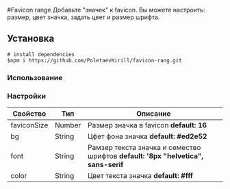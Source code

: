 #Favicon range
Добавьте "значек" к favicon. Вы можете настроить: размер, цвет значка, задать цвет и размер шрифта. 

## Установка
```
# install dependencies
$npm i https://github.com/PoletaevKirill/favicon-rang.git
```

### Использование


### Настройки

Свойство | Тип | Описание |
------------ | ------------- | ------------- 
faviconSize | Number | Размер значка в favicon **default: 16**
bg          | String | Цфет фона значка **default: #ed2e52**
font        | String | Рамзер текста значка и семество шрифтов **default: '8px "helvetica", sans-serif**
color       | String | Цвет текста значка **default: #fff**



